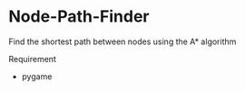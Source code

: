 # Node-Path-Finder
Find the shortest path between nodes using the A* algorithm

Requirement

- pygame
